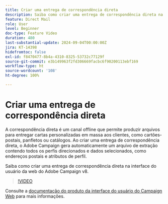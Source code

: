 ```yaml
---
title: Criar uma entrega de correspondência direta
description: Saiba como criar uma entrega de correspondência direta na interface do usuário da web do Adobe Campaign v8.
feature: Direct Mail
role: User
level: Beginner
doc-type: Feature Video
duration: 480
last-substantial-update: 2024-09-04T00:00:00Z
jira: KT-14398
hidefromtoc: false
exl-id: f8470477-8b4a-4310-8325-53732c77129f
source-git-commit: e3b149963f2fd306669facbc6f90200113ebf169
workflow-type: ht
source-wordcount: '108'
ht-degree: 100%

---
```


# Criar uma entrega de correspondência direta

A correspondência direta é um canal offline que permite produzir arquivos para entregar cartas personalizadas em massa aos clientes, como cartões-postais, panfletos ou catálogos. Ao criar uma entrega de correspondência direta, o Adobe Campaign gera automaticamente um arquivo de extração contendo todos os perfis direcionados e dados selecionados, como endereços postais e atributos de perfil.

Saiba como criar uma entrega de correspondência direta na interface do usuário da web do Adobe Campaign v8.

>[!VIDEO](https://video.tv.adobe.com/v/3451788/?learn=on&captions=por_br)

Consulte a [documentação do produto da interface do usuário do Campaign Web](https://experienceleague.adobe.com/pt-br/docs/campaign-web/v8/msg/direct-mail/gs-direct-mail) para mais informações.
